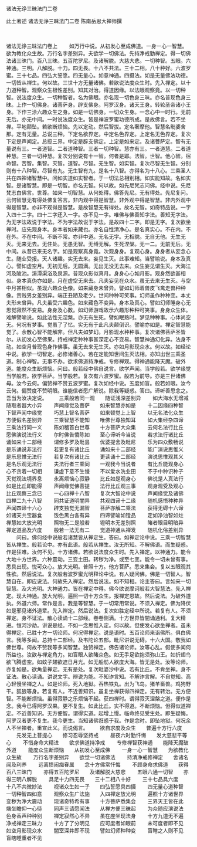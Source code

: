 <!-- { "loadSidebar": true } -->
诸法无诤三昧法门二卷


此土著述
诸法无诤三昧法门二卷
陈南岳思大禅师撰


　　

诸法无诤三昧法门卷上
　　如万行中说。从初发心至成佛道。一身一心一智慧。欲为教化众生故。万行名字差别异。夫欲学一切佛法。先持净戒勤禅定。得一切佛法诸三昧门。百八三昧。五百陀罗尼。及诸解脱。大慈大悲。一切种智。五眼。六神通。三明。八解脱。十力。四无畏。十八不共法。三十二相。八十种好。六波罗蜜。三十七品。四弘大誓愿。四无量心。如意神通。四摄法。如是无量佛法功德。一切皆从禅生。何以故。三世十方无量诸佛。若欲说法度众生时。先入禅定。以十力道种智。观察众生根性差别。知其对治。得道因缘。以法眼观察竟。以一切种智。说法度众生。一切种智者。名为佛眼。亦名现一切色身三昧。亦名普现色身三昧。上作一切佛身。诸菩萨身。辟支佛身。阿罗汉身。诸天王身。转轮圣帝诸小王身。下作三涂六趣众生之身。如是一切佛身。一切众生身。一念心中一时行。无前无后。亦无中间。一时说法度众生。皆是禅波罗蜜功德所成。是故佛言。若不坐禅。平地颠坠。若欲断烦恼。先以定动。然后智拔。定名奢摩他。智慧名毗婆舍那。定有无量。总说三种。下定名欲界定。中定名色界定。上定名无色界定。复次下定是声闻定。总揽三界。中定是辟支佛定。上定是如来定。及诸菩萨定。智有无量说有三。一者道智。二者道种智。三者一切种智。慧亦有三。一者道慧。二者道种慧。三者一切种慧。复次分别说有十一智。何者是耶。法智。世智。他心智。宿命智。苦智。集智。灭智。道智。尽智。无生智。如实智。复次尽智无生智。分别则有十八种智。尽智有九。无生智有九。是名十八智。亦得名为十八心。三乘圣人共在四禅诸智慧中。问如实道如实智者。于一切法总相别相。如实能知故。名如实智。是诸智慧。即是一切智。亦名无智。何以故。如先尼梵志问佛。经中说。先尼梵志白佛言。世尊。如来一切智慧。从何处得。佛答先尼。无有得处。先尼复问。云何智慧无有得处佛复答言。非内观中得是智慧。非外观中得是智慧。非内外观中得是智慧。亦非不观得是智慧。是故智慧无有得处。故名无智。如奇特品说。一字入四十二字。四十二字还入一字。亦不见一字。唯佛与佛善知字法。善知无字法。为无字法故说于字法。不为字法故说于字法。是故四十二字。即是无字。复次欲坐禅时。应先观身本。身本者如来藏也。亦名自性清净心。是名真实心。不在内。不在外。不在中间。不断不常。亦非中道。无名无字。无相貌。无自无他。无生无灭。无来无去。无住处。无愚无智。无缚无解。生死涅槃。无一二。无前无后。无中间。从昔已来无名字。如是观察真身竟。次观身身。复观心身。身身者从妄念心生。随业受报。天人诸趣。实无去来。妄见生灭。此事难知。当譬喻说。身本及真心。譬如虚空月。无初无后。无圆满。无出无没无去来。众生妄见谓生灭。大海江河及陂池。溪潭渠浴及泉源。普现众影似真月。身身心心如月影。观身然欲甚相似。身本真伪亦如是。月在虚空无来去。凡夫妄见在众水。虽无去来无生灭。与空中月甚相似。虽现六趣众色像。如来藏身未曾异。譬如幻师着兽皮飞禽走兽种种像。贵贱男女差别异。端正丑陋及老少。世间种种可笑事。幻师虽作种种变。本丈夫形未曾异。凡夫虽受六趣色。如来藏色不变异。身本及真心。譬如幻师睡身心无思觉寂然不变易。身身及心数。如幻师游戏故示六趣形种种可笑事。身身众生体。难解譬喻说。如此法性无涅槃。亦无有生死。譬如眠熟时。梦见种种事。心体尚空无。何况有梦事。觉虽了了忆。实无有于此凡夫颠倒识。譬喻亦如是。禅定智慧能觉了。余散心智不能解非。但凡夫如梦幻。月影现水种种事。复次诸佛菩萨圣皆尔。从初发心至佛果。持戒禅定种种事甚深定心不变易。智慧神通幻化异。法身不动。如空月普现色身作佛事。虽无去来无生灭。亦如月影现众水。何以故。如经论中说。欲学一切智定。必修诸善心。若在定能知世间生灭法相。亦知出世三乘圣道。制心禅智。无事不办。欲求佛道持净戒。专修禅观。得神通能降天魔。破外道。能度众生断烦恼。问曰。般若经中佛自说言。欲学声闻。当学般若。欲学缘觉当学般若。欲学菩萨。当学般若。复次有六波罗蜜。般若为前导。亦是三世诸佛母。汝今云何。偏赞禅不赞五波罗蜜。复次如经中说。五度如盲。般若如眼。汝今云何。偏赞度不赞明眼。谁能信者愿广解说。除我等疑惑。答曰。谛听善思念之。吾当为汝决定说。
　　三乘般若同一观　　随证浅深差别异
　　如大海水无增减　　随取者器大小异
　　声闻缘觉及菩萨　　如来智慧亦如是
　　十二因缘四种智　　下智声闻中缘觉
　　巧慧上智名菩萨　　如来顿觉上上智
　　以无名法化众生　　方便假名差别异
　　三乘智慧不能知　　唯佛世尊独知耳
　　如大集经杂四谛　　三乘法行同一义
　　陈如稽首白世尊　　十方菩萨大众集
　　云何名法行比丘　　愿佛演说法行义
　　尔时佛告憍陈如　　至心谛听今当说
　　若求法行诸比丘　　诵如来十二部经
　　谓修多罗及毗昙　　优婆提舍及毗尼
　　乐为四众敷畅说　　是乐诵说非法行
　　若更复有诸比丘　　诵如来十二部经
　　能广演说思惟义　　是乐思惟无法行
　　若复次有诸比丘　　更读诵十二部经
　　演说思惟观其义　　是名乐观无法行
　　夫法行者三乘同　　一观我今当说者
　　有比丘能观身心　　心不贪着一切相
　　谦虚下意不生慢　　不以爱水洗业田
　　不于中种识种子　　灭觉观法境界息
　　永离烦恼心寂静　　比丘如是观身心
　　佛说是人真法行　　如是比丘即能得
　　声闻缘觉佛菩提　　法行比丘观三事
　　观身观受及观心　　比丘观察三念已
　　一心四禅十八智　　复次大智论中说
　　声闻缘觉及诸佛　　四禅二九十八智
　　同共证道明闇异　　共观四谛十二缘
　　随机感悟种种异　　声闻四谛十六心
　　辟支独觉无漏智　　菩萨亦解二乘法
　　获得无碍十六谛　　如诸天共宝器食
　　饭色黑白各有异　　四谛譬喻如镫品
　　定如净油智如炷　　禅慧如大放光明
　　照物无二是般若　　镫明本无差别照
　　睹者眼目明暗异　　禅定道品及六度
　　般若一法无有二　　觉道神通从禅发
　　随机化俗差别异
　　问曰。佛何经中说般若诸慧皆从禅定生。答曰。如禅定论中说。三乘一切智慧皆从禅生。般若论中。亦有此语。般若从禅生。汝无所知。不解佛语。而生疑惑。作是狂难。汝何不见。十方诸佛。若欲说法度众生时。先入禅定。以神通力。能令大地十方世界。六种震动。三变土田。转秽为净。或至七变。能令一切未曾有事。悉具出现。悦可众心。放大光明。普照十方。他方菩萨。悉来集会。复以五眼观其性欲。然后说法。复次般若波罗蜜光明释论中说。有人疑问佛。佛是一切智人。智慧自在。即应说法。何故先入禅定。然后说法。如不知相。论主答曰。言如来一切智慧。及大光明。大神通力。皆在禅定中得。佛今欲说摩诃般若大智慧法。先入禅定。现大神通。放大光明。遍照一切十方众生。报禅定恩故。然后说法。为破外道执。外道六师。常作是言。我是等智慧。于一切常用常说。不须入禅定。佛为降伏如是邪见诸外道辈。先入禅定。然后说法。复次如胜定经中所说。若复有人。不须禅定。身不证法。散心读诵十二部经。卷卷侧满。十方世界皆闇诵通利。复大精进。恒河沙劫。讲说是经。不如一念思惟入定。何以故。但使发心欲坐禅者。虽未得禅定。已胜十方一切论师。何况得禅定。说是语时。五百论师来诣佛所。俱白佛言。我等多闻。总持十二部经。及韦陀论五部。毗尼讲说无碍。十六大国。敬我如佛世尊。何故不赞我等多闻智慧。独赞禅定。佛告诸论师。汝等心乱。假使多闻何所益也。汝欲与禅定角力。如盲眼人欲睹众色。如无手足欲抱须弥山王。如折翅鸟欲飞腾虚空。如蚊子翅欲遮日月光。如无船舫人欲度大海。皆无是处。汝等论师。亦复如是。欲角量禅定。无有是处。复次毗婆沙中说。若有比丘。不肯坐禅。身不证法。散心读诵。讲说文字。辨说为能。不知诈言知。不解诈言解。不自觉知。高心轻慢坐禅之人。如是论师。死入地狱。吞热铁丸。出为飞鸟。猪羊畜兽。鸡狗野干。狐狼等身。若复有人。不近善知识。虽复坐禅获得四禅定。无有转治。无方便智。不能断烦恼。虽得寂静之乐烦恼不起。获四禅时。谓得寂灭涅槃之道。便作是念。我今已得阿罗汉果。更不复生。如此比丘。实不得道。不断烦恼。但得似道禅定。不近善知识。无方便智。谓得实道。起增上慢。临命终见受生处。即生疑悔。阿罗汉者更不复生。我今更生。当知诸佛诳惑于我。作是念时。即坠地狱。何况余人不坐禅者。重宣此义。而说偈言。
　　欲自求度及众生　　普遍十方行六度
　　先发无上菩提心　　修习忍辱坚持戒
　　昼夜六时勤忏悔　　发大慈悲平等心
　　不惜身命大精进　　欲求佛道持净戒
　　专修禅智获神通　　能降天魔破外道
　　能度众生断烦恼　　从初发心至成佛
　　一身一心一智慧　　为欲教化众生故
　　万行名字差别异　　欲觉一切诸佛法
　　持清净戒修禅定　　舍诸名闻及利养
　　远离愦闹痴眷属　　念十方佛常忏悔
　　不顾身命求佛道　　获得百八三昧门
　　亦得五百陀罗尼　　及诸解脱大慈悲
　　五眼六通一切智　　亦得三明八解脱
　　具足十力四无畏　　三十二相八十好
　　三十七品具六度　　十八不共微妙法
　　视诸众生如一子　　四弘誓愿具四摄
　　四无量心道种智　　一切种智四如意
　　观察众生广法施　　入四禅定放光明
　　遍照十方诸世界　　变秽为净大震动
　　现诸奇特希有事　　十方菩萨悉集会
　　三界天王皆在此　　端坐瞻仰一心待
　　同声三请愿闻法　　从禅方便三昧起
　　为众随应演说法　　色身香声种种别
　　禅定寂然心不异　　虽在座坐现法身
　　十方九道无不遍　　净戒禅定三昧力
　　十方了了分明见　　应可度者如眼前
　　未可度者即不见　　如空月影现众水
　　闇室深井即不现　　譬如幻师种种变
　　盲瞎之人则不见　　盲瞎睡重者不见
